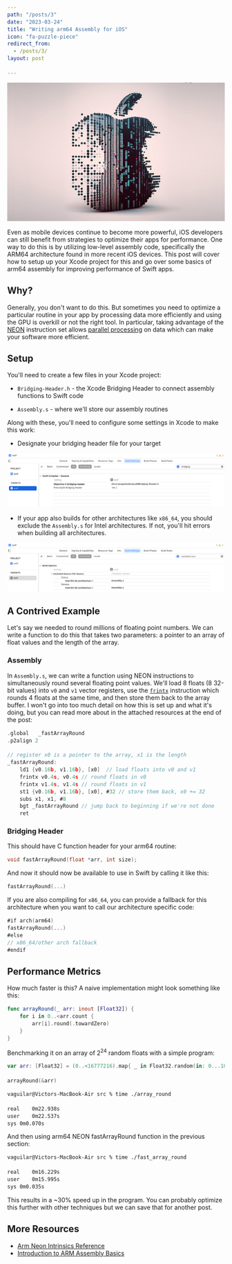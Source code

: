 ```yaml
---
path: "/posts/3"
date: "2023-03-24"
title: "Writing arm64 Assembly for iOS"
icon: "fa-puzzle-piece"
redirect_from:
  - /posts/3/
layout: post

---
```


<img src="/assets/3_0.jpg" style="width: 100%; height:320px; object-fit: cover;" alt="An AI generated image of the Apple logo">

Even as mobile devices continue to become more powerful, iOS developers can still benefit from strategies to optimize their apps for performance. One way to do this is by utilizing low-level assembly code, specifically the ARM64 architecture found in more recent iOS devices. This post will cover how to setup up your Xcode project for this and go over some basics of arm64 assembly for improving performance of Swift apps.

## Why?

Generally, you don't want to do this. But sometimes you need to optimize a particular routine in your app by processing data more efficiently and using the GPU is overkill or not the right tool. In particular, taking advantage of the [NEON](https://en.wikipedia.org/wiki/ARM_architecture_family#Advanced_SIMD_(Neon)) instruction set allows [parallel processing](https://en.wikipedia.org/wiki/Single_instruction,_multiple_data) on data which can make your software more efficient.

## Setup

You'll need to create a few files in your Xcode project:

* `Bridging-Header.h` - the Xcode Bridging Header to connect assembly functions to Swift code

* `Assembly.s` - where we'll store our assembly routines

Along with these, you'll need to configure some settings in Xcode to make this work:

* Designate your bridging header file for your target

![](/assets/3_1.png)

* If your app also builds for other architectures like `x86_64`, you should exclude the `Assembly.s` for Intel architectures. If not, you'll hit errors when building all architectures.

![](/assets/3_2.png)

## A Contrived Example

Let's say we needed to round millions of floating point numbers. We can write a function to do this that takes two parameters: a pointer to an array of float values and the length of the array.

### Assembly

In `Assembly.s`, we can write a function using NEON instructions to simultaneously round several floating point values. We'll load 8 floats (8 32-bit values) into `v0` and `v1`  vector registers, use the [`frintx`](https://developer.arm.com/documentation/dui0801/h/A64-Floating-point-Instructions/FRINTX--scalar-) instruction which rounds 4 floats at the same time, and then store them back to the array buffer. I won't go into too much detail on how this is set up and what it's doing, but you can read more about in the attached resources at the end of the post:

```c
.global   _fastArrayRound
.p2align 2

// register x0 is a pointer to the array, x1 is the length
_fastArrayRound:
    ld1 {v0.16b, v1.16b}, [x0]  // load floats into v0 and v1
    frintx v0.4s, v0.4s // round floats in v0
    frintx v1.4s, v1.4s // round floats in v1
    st1 {v0.16b, v1.16b}, [x0], #32 // store them back, x0 += 32
    subs x1, x1, #8
    bgt _fastArrayRound // jump back to beginning if we're not done
    ret
```

### Bridging Header

This should have C function header for your arm64 routine:

```c
void fastArrayRound(float *arr, int size);
```

And now it should now be available to use in Swift by calling it like this:

```swift
fastArrayRound(...)
```

If you are also compiling for `x86_64`, you can provide a fallback for this architecture when you want to call our architecture specific code:

```swift
#if arch(arm64)
fastArrayRound(...)
#else
// x86_64/other arch fallback
#endif
```

## Performance Metrics

How much faster is this? A naive implementation might look something like this:

```swift
func arrayRound(_ arr: inout [Float32]) {
    for i in 0..<arr.count {
        arr[i].round(.towardZero)
    }
}
```

Benchmarking it on an array of 2<sup>24</sup> random floats with a simple program:

```swift
var arr: [Float32] = (0..<16777216).map{ _ in Float32.random(in: 0...10) }

arrayRound(&arr)
```

```bash
vaguilar@Victors-MacBook-Air src % time ./array_round

real	0m22.938s
user	0m22.537s
sys	0m0.070s
```

And then using arm64 NEON fastArrayRound function in the previous section:

```bash
vaguilar@Victors-MacBook-Air src % time ./fast_array_round

real	0m16.229s
user	0m15.995s
sys	0m0.035s
```

This results in a ~30% speed up in the program. You can probably optimize this further with other techniques but we can save that for another post.

## More Resources

* [Arm Neon Intrinsics Reference](https://arm-software.github.io/acle/neon_intrinsics/advsimd.html)
* [Introduction to ARM Assembly Basics](https://azeria-labs.com/writing-arm-assembly-part-1/)